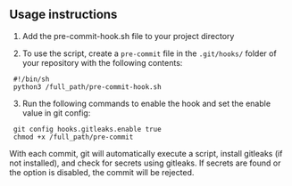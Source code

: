 ## Usage instructions

 1. Add the pre-commit-hook.sh file to your project directory

 2. To use the script, create a `pre-commit` file in the `.git/hooks/` folder of your repository with the following contents:
```
 #!/bin/sh
 python3 /full_path/pre-commit-hook.sh
```
 3. Run the following commands to enable the hook and set the enable value in git config:
```
 git config hooks.gitleaks.enable true
 chmod +x /full_path/pre-commit
```
With each commit, git will automatically execute a script, install gitleaks (if not installed), and check for secrets using gitleaks. If secrets are found or the option is disabled, the commit will be rejected.
